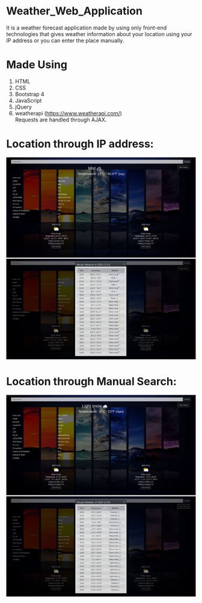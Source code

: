 # Weather_Web_Application
It is a weather forecast application made by using only front-end technologies that gives weather information about your location using your IP address or you can enter the place manually.

# Made Using
1. HTML
2. CSS
3. Bootstrap 4
4. JavaScript
5. jQuery
6. weatherapi (https://www.weatherapi.com/)<br>
Requests are handled through AJAX.

# Location through IP address:
![](/screenshots/3.png)
![](/screenshots/4.png)

# Location through Manual Search:
![](/screenshots/1.png)
![](/screenshots/2.png)
